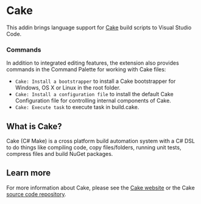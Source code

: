# Cake

This addin brings language support for [Cake](http://cakebuild.net) build scripts to Visual Studio Code.

### Commands

In addition to integrated editing features, the extension also provides commands in the Command Palette for working with Cake files:

* `Cake: Install a bootstrapper` to install a Cake bootstrapper for Windows, OS X or Linux in the root folder.
* `Cake: Install a configuration file` to install the default Cake Configuration file for controlling internal components of Cake.
* `Cake: Execute task` to execute task in build.cake.

## What is Cake?

Cake (C# Make) is a cross platform build automation system with a C# DSL to do things like compiling code, copy files/folders, running unit tests, compress files and build NuGet packages.

## Learn more

For more information about Cake, please see the [Cake website](http://cakebuild.net) or the Cake [source code repository](https://github.com/cake-build/cake).
